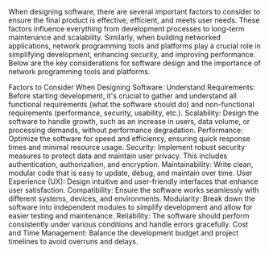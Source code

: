 When designing software, there are several important factors to consider to ensure the final product is effective, efficient, and meets user needs. These factors influence everything from development processes to long-term maintenance and scalability. Similarly, when building networked applications, network programming tools and platforms play a crucial role in simplifying development, enhancing security, and improving performance. Below are the key considerations for software design and the importance of network programming tools and platforms.

Factors to Consider When Designing Software:
Understand Requirements: Before starting development, it's crucial to gather and understand all functional requirements (what the software should do) and non-functional requirements (performance, security, usability, etc.).
Scalability: Design the software to handle growth, such as an increase in users, data volume, or processing demands, without performance degradation.
Performance: Optimize the software for speed and efficiency, ensuring quick response times and minimal resource usage.
Security: Implement robust security measures to protect data and maintain user privacy. This includes authentication, authorization, and encryption.
Maintainability: Write clean, modular code that is easy to update, debug, and maintain over time.
User Experience (UX): Design intuitive and user-friendly interfaces that enhance user satisfaction.
Compatibility: Ensure the software works seamlessly with different systems, devices, and environments.
Modularity: Break down the software into independent modules to simplify development and allow for easier testing and maintenance.
Reliability: The software should perform consistently under various conditions and handle errors gracefully.
Cost and Time Management: Balance the development budget and project timelines to avoid overruns and delays.
